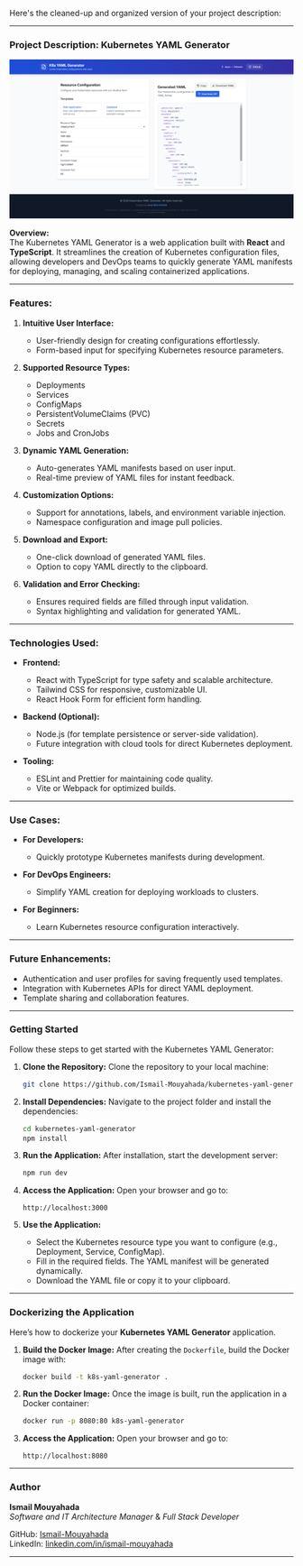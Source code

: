 Here's the cleaned-up and organized version of your project description:

---

### **Project Description: Kubernetes YAML Generator**

![alt text](screens/image.png)

**Overview:**  
The Kubernetes YAML Generator is a web application built with **React** and **TypeScript**. It streamlines the creation of Kubernetes configuration files, allowing developers and DevOps teams to quickly generate YAML manifests for deploying, managing, and scaling containerized applications.

---

### **Features:**
1. **Intuitive User Interface:**
   - User-friendly design for creating configurations effortlessly.
   - Form-based input for specifying Kubernetes resource parameters.

2. **Supported Resource Types:**
   - Deployments
   - Services
   - ConfigMaps
   - PersistentVolumeClaims (PVC)
   - Secrets
   - Jobs and CronJobs

3. **Dynamic YAML Generation:**
   - Auto-generates YAML manifests based on user input.
   - Real-time preview of YAML files for instant feedback.

4. **Customization Options:**
   - Support for annotations, labels, and environment variable injection.
   - Namespace configuration and image pull policies.

5. **Download and Export:**
   - One-click download of generated YAML files.
   - Option to copy YAML directly to the clipboard.

6. **Validation and Error Checking:**
   - Ensures required fields are filled through input validation.
   - Syntax highlighting and validation for generated YAML.

---

### **Technologies Used:**
- **Frontend:**
  - React with TypeScript for type safety and scalable architecture.
  - Tailwind CSS for responsive, customizable UI.
  - React Hook Form for efficient form handling.

- **Backend (Optional):**
  - Node.js (for template persistence or server-side validation).
  - Future integration with cloud tools for direct Kubernetes deployment.

- **Tooling:**
  - ESLint and Prettier for maintaining code quality.
  - Vite or Webpack for optimized builds.

---

### **Use Cases:**
- **For Developers:**
  - Quickly prototype Kubernetes manifests during development.
  
- **For DevOps Engineers:**
  - Simplify YAML creation for deploying workloads to clusters.

- **For Beginners:**
  - Learn Kubernetes resource configuration interactively.

---

### **Future Enhancements:**
- Authentication and user profiles for saving frequently used templates.
- Integration with Kubernetes APIs for direct YAML deployment.
- Template sharing and collaboration features.

---

### **Getting Started**

Follow these steps to get started with the Kubernetes YAML Generator:

1. **Clone the Repository:**
   Clone the repository to your local machine:
   ```bash
   git clone https://github.com/Ismail-Mouyahada/kubernetes-yaml-generator.git
   ```

2. **Install Dependencies:**
   Navigate to the project folder and install the dependencies:
   ```bash
   cd kubernetes-yaml-generator
   npm install
   ```

3. **Run the Application:**
   After installation, start the development server:
   ```bash
   npm run dev
   ```

4. **Access the Application:**
   Open your browser and go to:
   ```
   http://localhost:3000
   ```

5. **Use the Application:**
   - Select the Kubernetes resource type you want to configure (e.g., Deployment, Service, ConfigMap).
   - Fill in the required fields. The YAML manifest will be generated dynamically.
   - Download the YAML file or copy it to your clipboard.

---

### **Dockerizing the Application**

Here’s how to dockerize your **Kubernetes YAML Generator** application.

1. **Build the Docker Image:**
   After creating the `Dockerfile`, build the Docker image with:
   ```bash
   docker build -t k8s-yaml-generator .
   ```

2. **Run the Docker Image:**
   Once the image is built, run the application in a Docker container:
   ```bash
   docker run -p 8080:80 k8s-yaml-generator
   ```

3. **Access the Application:**
   Open your browser and go to:
   ```
   http://localhost:8080
   ```

---

### **Author**

**Ismail Mouyahada**  
*Software and IT Architecture Manager* & *Full Stack Developer*  

GitHub: [Ismail-Mouyahada](https://github.com/Ismail-Mouyahada)  
LinkedIn: [linkedin.com/in/ismail-mouyahada](https://linkedin.com/in/ismail-mouyahada)

---
 